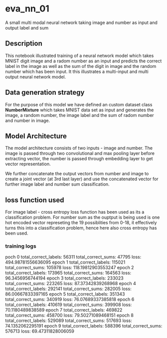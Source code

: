 # eva_nn_01
A small multi modal neural network taking image and number as input and output label and sum 

## Description
This notebook illustrated training of a neural network model which takes MNIST digit image and a radom number as an input and predicts the correct label in the image as well as the sum of the digit in image and the random number which has been input. It this illustrates a multi-input and multi output neural network model.

## Data generation strategy
For the purpose of this model we have defined an custom dataset class **NumberMixture** which takes MNIST data set as input and generates the image, a random number, the image label and the sum of radom number and number in image.

##  Model Architecture
The model architecture consists of two inputs - image and number. The image is passed through two convolutional and max pooling layer before extracting vector, the number is passed through embedding layer to get vector representation.

We further concatenate the output vectors from number and image to create a joint vector (at 3rd last layer) and use the concatenated vector for further image label and number sum classification.



## loss function used
For image label - cross entropy loss function has been used as its a classification problem.
For number sum as the ouptput is being used is one hot encoded vector represeting the 19 possiblities from 0-18, it effectively turns this into a classification problem, hence here also cross entropy has been used.

### training logs

poch 0 total_correct_labels: 56311 total_correct_sums: 47795 loss: 494.98781556636095
epoch 1 total_correct_labels: 115021 total_correct_sums: 105978 loss: 118.19812903553247
epoch 2 total_correct_labels: 173965 total_correct_sums: 164563 loss: 96.3456956744194
epoch 3 total_correct_labels: 233023 total_correct_sums: 223265 loss: 87.37342839268968
epoch 4 total_correct_labels: 292141 total_correct_sums: 282005 loss: 86.00667833397165
epoch 5 total_correct_labels: 351343 total_correct_sums: 340919 loss: 76.07689337385818
epoch 6 total_correct_labels: 410619 total_correct_sums: 399908 loss: 70.1180489838589
epoch 7 total_correct_labels: 469822 total_correct_sums: 458700 loss: 79.50271089468151
epoch 8 total_correct_labels: 529089 total_correct_sums: 517693 loss: 74.1352062295191
epoch 9 total_correct_labels: 588396 total_correct_sums: 576713 loss: 69.47311828006059
